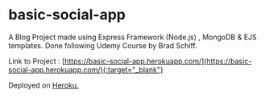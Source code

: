 # basic-social-app
A Blog Project made using Express Framework (Node.js) , MongoDB &amp; EJS templates. Done following Udemy Course by Brad Schiff.

Link to Project : [https://basic-social-app.herokuapp.com/](https://basic-social-app.herokuapp.com/){:target="_blank"}


Deployed on [Heroku.](https://www.heroku.com)

